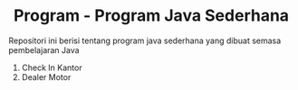 <h1 align="Center " >  Program - Program Java Sederhana </h1> 
<p>Repositori ini berisi tentang program java sederhana yang dibuat semasa pembelajaran Java</p>
<ol><li>Check In Kantor</li><li>Dealer Motor</li 
  <li></li></ol>
